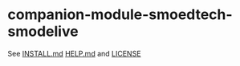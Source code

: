 # companion-module-smoedtech-smodelive

See [INSTALL.md](./companion/INSTALL.md) [HELP.md](./companion/HELP.md) and [LICENSE](./LICENSE)
